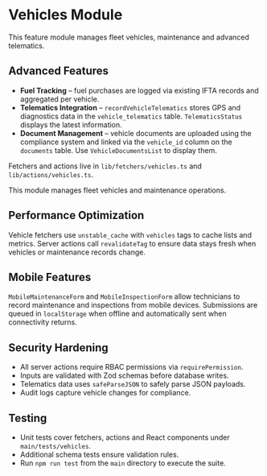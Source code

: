 # Vehicles Module
This feature module manages fleet vehicles, maintenance and advanced telematics.

## Advanced Features

- **Fuel Tracking** – fuel purchases are logged via existing IFTA records and
  aggregated per vehicle.
- **Telematics Integration** – `recordVehicleTelematics` stores GPS and
  diagnostics data in the `vehicle_telematics` table. `TelematicsStatus` displays
  the latest information.
- **Document Management** – vehicle documents are uploaded using the compliance
  system and linked via the `vehicle_id` column on the `documents` table. Use
  `VehicleDocumentsList` to display them.

Fetchers and actions live in `lib/fetchers/vehicles.ts` and
`lib/actions/vehicles.ts`.

This module manages fleet vehicles and maintenance operations.

## Performance Optimization

Vehicle fetchers use `unstable_cache` with `vehicles` tags to cache lists and metrics. Server actions call `revalidateTag` to ensure data stays fresh when vehicles or maintenance records change.

## Mobile Features

`MobileMaintenanceForm` and `MobileInspectionForm` allow technicians to record maintenance and inspections from mobile devices. Submissions are queued in `localStorage` when offline and automatically sent when connectivity returns.

## Security Hardening

- All server actions require RBAC permissions via `requirePermission`.
- Inputs are validated with Zod schemas before database writes.
- Telematics data uses `safeParseJSON` to safely parse JSON payloads.
- Audit logs capture vehicle changes for compliance.

## Testing

- Unit tests cover fetchers, actions and React components under `main/tests/vehicles`.
- Additional schema tests ensure validation rules.
- Run `npm run test` from the `main` directory to execute the suite.
